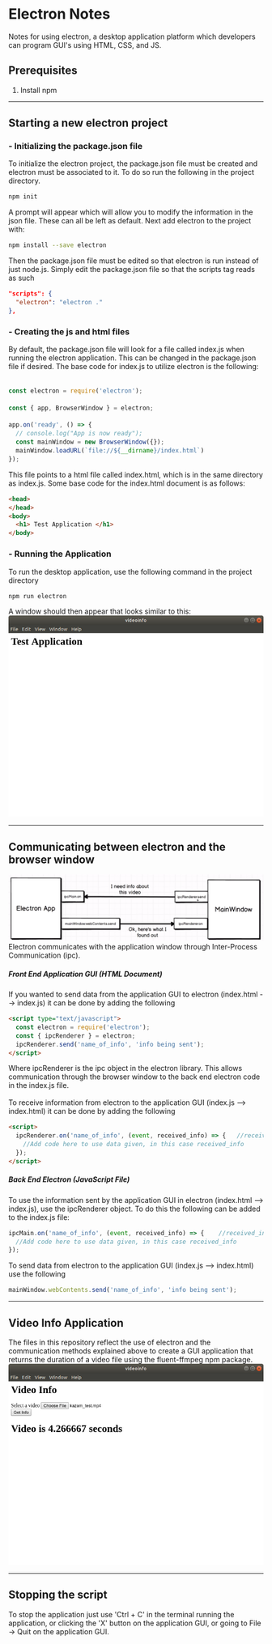 # Electron Notes
Notes for using electron, a desktop application platform which developers can program GUI's using HTML, CSS, and JS.


## Prerequisites
1. Install npm

<hr>

## Starting a new electron project

### - Initializing the package.json file
To initialize the electron project, the package.json file must be created and electron must be associated to it. To do so run the following in the project directory.
```bash
npm init
```
A prompt will appear which will allow you to modify the information in the json file. These can all be left as default. Next add electron to the project with:
```bash
npm install --save electron
```
Then the package.json file must be edited so that electron is run instead of just node.js. Simply edit the package.json file so that the scripts tag reads as such
```json
"scripts": {
  "electron": "electron ."
},
```
### - Creating the js and html files
By default, the package.json file will look for a file called index.js when running the electron application. This can be changed in the package.json file if desired. The base code for index.js to utilize electron is the following:
```javascript

const electron = require('electron');

const { app, BrowserWindow } = electron;

app.on('ready', () => {
  // console.log("App is now ready");
  const mainWindow = new BrowserWindow({});
  mainWindow.loadURL(`file://${__dirname}/index.html`)
});
```
This file points to a html file called index.html, which is in the same directory as index.js. Some base code for the index.html document is as follows:
```HTML
<head>
</head>
<body>
  <h1> Test Application </h1>  
</body>
```

### - Running the Application
To run the desktop application, use the following command in the project directory
```bash
npm run electron
```
A window should then appear that looks similar to this:
![~image of test application window~](images/test_electron_application_window.png)
<hr>

##  Communicating between electron and the browser window
![~image of communication between electron and main window~](images/electron_communication.png)
Electron communicates with the application window through Inter-Process Communication (ipc).

##### Front End Application GUI (HTML Document)
If you wanted to send data from the application GUI to electron (index.html --> index.js) it can be done by adding the following
```HTML
<script type="text/javascript">
  const electron = require('electron');
  const { ipcRenderer } = electron;
  ipcRenderer.send('name_of_info', 'info being sent');
</script>
```
Where ipcRenderer is the ipc object in the electron library. This allows communication through the browser window to the back end electron code in the index.js file.
<br><br>
To receive information from electron to the application GUI (index.js --> index.html) it can be done by adding the following
```HTML
<script>
  ipcRenderer.on('name_of_info', (event, received_info) => {   //received_info is just a variable name and can be changed
    //Add code here to use data given, in this case received_info
  });
</script>

```
##### Back End Electron (JavaScript File)
To use the information sent by the application GUI in electron (index.html --> index.js), use the ipcRenderer object. To do this the following can be added to the index.js file:
```javascript
ipcMain.on('name_of_info', (event, received_info) => {    //received_info is just a variable name and can be changed
  //Add code here to use data given, in this case received_info
});

```
To send data from electron to the application GUI (index.js --> index.html) use the following
```javascript
mainWindow.webContents.send('name_of_info', 'info being sent');
```

<hr>

## Video Info Application
The files in this repository reflect the use of electron and the communication methods explained above to create a GUI application that returns the duration of a video file using the fluent-ffmpeg npm package.
![~image of GUI for Video Info Application~](images/electron_video_info_application.png)

<hr>

## Stopping the script
To stop the application just use 'Ctrl + C' in the terminal running the application, or clicking the 'X' button on the application GUI, or going to File -> Quit on the application GUI.
